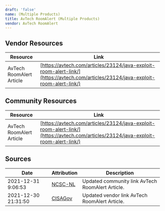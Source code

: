 ```yaml
---
draft: 'false'
name: (Multiple Products)
title: AvTech RoomAlert (Multiple Products)
vendor: AvTech RoomAlert
---
```


## Vendor Resources
| Resource | Link |
| --- | --- |
| AvTech RoomAlert Article | [https://avtech.com/articles/23124/java-exploit-room-alert-link/](https://avtech.com/articles/23124/java-exploit-room-alert-link/) |

## Community Resources
| Resource | Link |
| --- | --- |
| AvTech RoomAlert Article | [https://avtech.com/articles/23124/java-exploit-room-alert-link/](https://avtech.com/articles/23124/java-exploit-room-alert-link/) |


## Sources
| Date | Attribution | Description |
| --- | --- | --- |
| 2021-12-31 9:06:53 | [NCSC-NL](https://github.com/NCSC-NL/log4shell/blob/main/software/README.md) | Updated community link AvTech RoomAlert Article.  |
| 2021-12-30 21:31:50 | [CISAGov](https://raw.githubusercontent.com/cisagov/log4j-affected-db/develop/README.md) | Updated vendor link AvTech RoomAlert Article.  |
